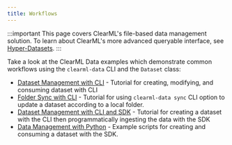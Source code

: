 ```yaml
---
title: Workflows 
---
```


:::important
This page covers ClearML's file-based data management solution. To learn about ClearML's more advanced queryable 
interface, see [Hyper-Datasets](../hyperdatasets/overview.md).
:::

Take a look at the ClearML Data examples which demonstrate common workflows using the `clearml-data` CLI and the 
`Dataset` class:
* [Dataset Management with CLI](data_man_simple.md) - Tutorial for creating, modifying, and consuming dataset with CLI
* [Folder Sync with CLI](data_man_folder_sync.md) - Tutorial for using `clearml-data sync` CLI option to update a dataset according 
  to a local folder.
* [Dataset Management with CLI and SDK](data_man_cifar_classification.md) - Tutorial for creating a dataset with the CLI
  then programmatically ingesting the data with the SDK
* [Data Management with Python](data_man_python.md) - Example scripts for creating and consuming a dataset with the SDK. 
